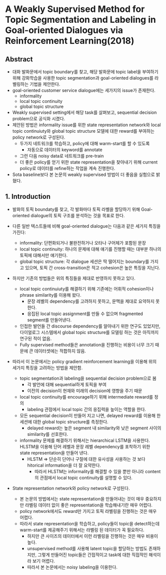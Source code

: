 # A Weakly Supervised Method for Topic Segmentation and Labeling in Goal-oriented Dialogues via Reinforcement Learning(2018)

## Abstract

* 대화 발화문에서 topic boundary를 찾고, 해당 발화문에 topic label을 부여하기 위해 강화학습을 사용한 topic segmentation과 goal-oriented dialogues를 라벨링하는 기법을 제안한다.
* goal-oriented customer service dialogue에는 세가지의 issue가 존재한다.
  * informality
  * local topic continuity
  * global topic structure
* Weakly supervised setting에서 해당 task를 살펴보고, sequential decision problem으로 공식화 시켰다.
* 제안된 방법은 informality issue를 위한 state representation network와 local topic continuiuty와 global topic structure 모델에 대한 reward를 부여하는 policy network로 구성된다.
  * 두가지 네트워크를 학습하고, policy에 대해 warm-start를 할 수 있도록 
    * 자동으로 데이터의 keyword를 annotate
  * 그런 다음 noisy data로 네트워크를 pre-train
  * 더 좋은 policy를 얻기 위한 state representation을 찾아내기 위해 current policy로 데이터를 refine하는 작업을 계속 진행한다.
* Sota baseline보다 본 논문의 weakly supervised 방법이 더 좋음을 실험으로 밝혔다.



## 1. Introduction

* 발화의 토픽 boundaty를 찾고, 각 발화마다 토픽 라벨을 할당하기 위해 Goal-oriented dialogue의 토픽 구조를 분석하는 것을 목표로 한다.
* 다른 일반 텍스트들에 비해 goal-oriented dialogue는 다음과 같은 세가지 특징을 가진다:
  * informality: 단편화되거나 불완전하거나 오타나 구어체가 포함된 문장
  * local topic continuity:  하나의 문제에 대해 얘기를 진행할 때는 대부분 하나의 토픽에 대해서만 얘기한다.
  * global topic structure: 각 dialogue 세션은 딱 떨어지는 boundary를 가지고 있으며, 토픽 간 cross-transition은 적고 cohesion은 높은 특징을 지닌다.
* 하지만 기존의 방법들은 위의 특징들을 제대로 반영하지 못하고 있다.
  * local topic continuiuty를 해결하기 위해 기존에는 어휘적 cohesion이나 phrase similarity를 이용해 왔다.
    * 문장 레벨의 dependency를 고려하지 못하고, 문맥을 제대로 요약하지 못한다.
    * 응집된 local topic assignment를 만들 수 없으며 fragmented segment를 만들어낸다.
  * 인접한 발언들 간 discourse dependency를 알아내기 위한 연구도 있었지만, 다이얼로그 시스템에서 global topic structure를 모델링 하는 것은 아직까지 연구된 적이 없음.
  * Fully supervised method들은 annotation을 진행하는 비용이 너무 크기 때문에 큰 데이터셋에는 적합하지 않음.
* 따라서 이 논문에서는 policy gradient reinforcement learning을 이용해 위의 세가지 특징을 고려하는 방법을 제안함.
  * topic segmentation과 labeling을 sequential decision problem으로 봄
    * 각 발언에 대해 sequential하게 토픽을 부여
    * 이전의 decision이 현재와 미래의 decision에 영향을 주기 때문
  * local topic continuity를 encourage하기 위해 intermediate reward를 정의
    * labeling 관점에서 local topic 간의 응집력을 높이는 역할을 한다.
  * 모든 sequential decision이 만들어 지고 나면, delayed reward를 이용해 한 세션에 대한 global topic structure를 측정한다.
    * delayed reward는 높은 segment 내 similarity와 낮은 segment 사이의 similarity를 선호한다.
  * informality 문제를 해결하기 위해서는 hierarchical LSTM을 사용한다. HLSTM을 이용해 단어 레벨과 문장 레벨 dependency를 포착하기 위한 state representation을 만들어 낸다.
    * HLSTM => 단순히 단어나 구절에 대한 유사성을 사용하는 것 보다 hitorical information을 더 잘 요약한다.
      * 따라서 HLSTM는 informality를 해결할 수 있을 뿐만 아니라 content의 관점에서 local topic continuity를 설명할 수 있다. 

* State representation network와 policy network로 구성된다.
  * 본 논문의 방법에서는 state representation을 만들어내는 것이 매우 중요하지만 라벨링 데이터 없이 좋은 representation을 학습해내기란 매우 어렵다.
  * policy network에서도 reward만 가지고 토픽 라벨링을 진행하는 것은 매우 어렵다.
  * 따라서 state representation을 학습하고, policy들이 topic을 detect하는데 warm-start를 제공해주기 위해서는 라벨링 된 데이터가 꼭 필요하다.
    * 하지만 큰 사이즈의 데이터에서 이런 라벨링을 진행하는 것은 매우 비용이 높다.
    * unsupervised method를 사용해 latent topic을 할당하는 방법도 존재하지만, 그렇게 만들어진 topic들은 간접적이고 task에 대한 직접적인 해석이라 보기 어렵다.
    * 따라서 본 논문에서는 noisy labeling을 이용한다.